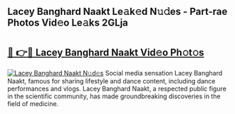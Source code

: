 ## Lacey Banghard Naakt Le𝚊k𝚎d N𝚞𝚍es - Part-rae Photos Vid𝚎o Le𝚊ks 2GLja

# <h2><a href="http://fb75pgr.evod.top/?m=Lacey+Banghard+Naakt">🔗 👉🔴 Lacey Banghard Naakt Vid𝚎o Ph𝚘t𝚘s</a></h2>

[![Lacey Banghard Naakt N𝚞d𝚎s](https://i.imgur.com/8V9OHl7.gif)](http://fb75pgr.evod.top/?m=Lacey+Banghard+Naakt)
Social media sensation Lacey Banghard Naakt, famous for sharing lifestyle and dance content, including dance performances and vlogs. Lacey Banghard Naakt, a respected public figure in the scientific community, has made groundbreaking discoveries in the field of medicine. 
